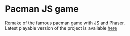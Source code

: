 # Pacman JS game
Remake of the famous pacman game with JS and Phaser.<br>
Latest playable version of the project is available [here](http://pacman.ru.com)
